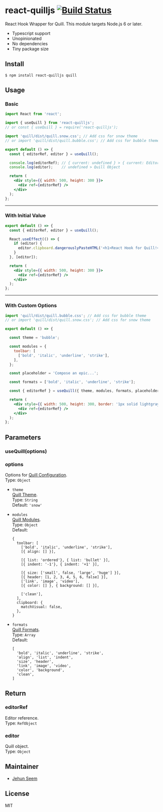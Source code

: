 # react-quilljs [![Build Status](https://travis-ci.org/gtgalone/react-quilljs.svg?branch=master)](https://travis-ci.org/gtgalone/react-quilljs)

React Hook Wrapper for Quill. This module targets Node.js 6 or later.

- Typescript support
- Unopinionated
- No dependencies
- Tiny package size

## Install

```
$ npm install react-quilljs quill
```

## Usage

### Basic
```jsx
import React from 'react';

import { useQuill } from 'react-quilljs';
// or const { useQuill } = require('react-quilljs');

import 'quill/dist/quill.snow.css'; // Add css for snow theme
// or import 'quill/dist/quill.bubble.css'; // Add css for bubble theme

export default () => {
  const { editorRef, editor } = useQuill();

  console.log(editorRef); // { current: undefined } > { current: Editor Reference }
  console.log(editor);    // undefined > Quill Object

  return (
    <div style={{ width: 500, height: 300 }}>
      <div ref={editorRef} />
    </div>
  );
};
```
---
### With Initial Value
```jsx
export default () => {
  const { editorRef, editor } = useQuill();

  React.useEffect(() => {
    if (editor) {
      editor.clipboard.dangerouslyPasteHTML('<h1>React Hook for Quill!</h1>');
    }
  }, [editor]);

  return (
    <div style={{ width: 500, height: 300 }}>
      <div ref={editorRef} />
    </div>
  );
};
```
---
### With Custom Options
```jsx
import 'quill/dist/quill.bubble.css'; // Add css for bubble theme
// or import 'quill/dist/quill.snow.css'; // Add css for snow theme

export default () => {

  const theme = 'bubble';

  const modules = {
    toolbar: [
      ['bold', 'italic', 'underline', 'strike'],
    ],
  };

  const placeholder = 'Compose an epic...';

  const formats = ['bold', 'italic', 'underline', 'strike'];

  const { editorRef } = useQuill({ theme, modules, formats, placeholder });

  return (
    <div style={{ width: 500, height: 300, border: '1px solid lightgray' }}>
      <div ref={editorRef} />
    </div>
  );
};
```

## Parameters
### useQuill(options)
### options
Options for [Quill Configuration](https://quilljs.com/docs/configuration/#configuration).\
Type: `Object`

- `theme`\
  [Quill Theme](https://quilljs.com/docs/themes/#themes).\
  Type: `String`\
  Default: `'snow'`

- `modules`\
  [Quill Modules](https://quilljs.com/docs/modules/toolbar/#container).\
  Type: `Object`\
  Default:
  ```
  {
    toolbar: [
      ['bold', 'italic', 'underline', 'strike'],
      [{ align: [] }],

      [{ list: 'ordered'}, { list: 'bullet' }],
      [{ indent: '-1'}, { indent: '+1' }],

      [{ size: ['small', false, 'large', 'huge'] }],
      [{ header: [1, 2, 3, 4, 5, 6, false] }],
      ['link', 'image', 'video'],
      [{ color: [] }, { background: [] }],

      ['clean'],
    ],
    clipboard: {
      matchVisual: false,
    },
  }
  ```

- `formats`\
  [Quill Formats](https://quilljs.com/docs/formats/#formats).\
  Type: `Array`\
  Default:
  ```
  [
    'bold', 'italic', 'underline', 'strike',
    'align', 'list', 'indent',
    'size', 'header',
    'link', 'image', 'video',
    'color', 'background',
    'clean',
  ]
  ```

## Return

### editorRef
Editor reference.\
Type: `RefObject`

### editor
Quill object.\
Type: `Object`

## Maintainer

- [Jehun Seem](https://github.com/gtgalone)

## License

MIT
